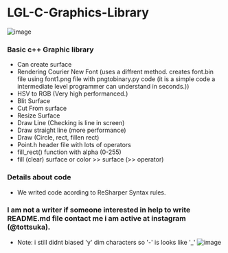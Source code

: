 # LGL-C-Graphics-Library

![image](https://github.com/Duiccni/LGL-C-Graphics-Library/assets/143947543/a68456ea-f5ba-4014-afa5-205cd5048cdc)

### Basic c++ Graphic library
* Can create surface
* Rendering Courier New Font (uses a diffrent method. creates font.bin file using font1.png file with pngtobinary.py code (it is a simple code a intermediate level programmer can understand in seconds.))
* HSV to RGB (Very high performanced.)
* Blit Surface
* Cut From surface
* Resize Surface
* Draw Line (Checking is line in screen)
* Draw straight line (more performance)
* Draw (Circle, rect, fillen rect)
* Point.h header file with lots of operators
* fill_rect() function with alpha (0-255)
* fill (clear) surface or color >> surface (>> operator)

### Details about code
* We writed code acording to ReSharper Syntax rules.

### I am not a writer if someone interested in help to write README.md file contact me i am active at instagram (@tottsuka).

* Note: i still didnt biased 'y' dim characters so '-' is looks like '_'
![image](https://github.com/Duiccni/LGL-C-Graphics-Library/assets/143947543/7758c362-60f2-4b6a-bfa8-6822ed13805e)

